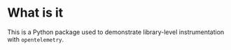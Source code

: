 # What is it

This is a Python package used to demonstrate library-level instrumentation with `opentelemetry`.
